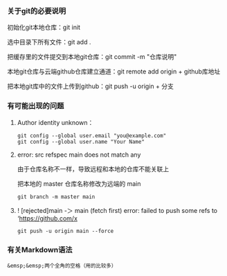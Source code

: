 ### 关于git的必要说明

初始化git本地仓库：git init

选中目录下所有文件：git add .

把缓存里的文件提交到本地git仓库：git commit -m "仓库说明"

本地git仓库与云端github仓库建立通道：git remote add origin + github库地址

把本地git库中的文件上传到github：git push -u origin + 分支



### 有可能出现的问题

1. Author identity unknown：

   ```
   git config --global user.email "you@example.com"
   git config --global user.name "Your Name"
   ```

   

2. error: src refspec main does not match any

   由于仓库名称不一样，导致远程和本地的仓库不能关联上

   把本地的 master 仓库名称修改为远端的 main

   ```
   git branch -m master main
   ```

3. ! [rejected]main -＞ main (fetch first) error: failed to push some refs to ‘https://github.com/x

   ```
   git push -u origin main --force
   ```


### 有关Markdown语法

```
&emsp;&emsp;两个全角的空格（用的比较多）
```

